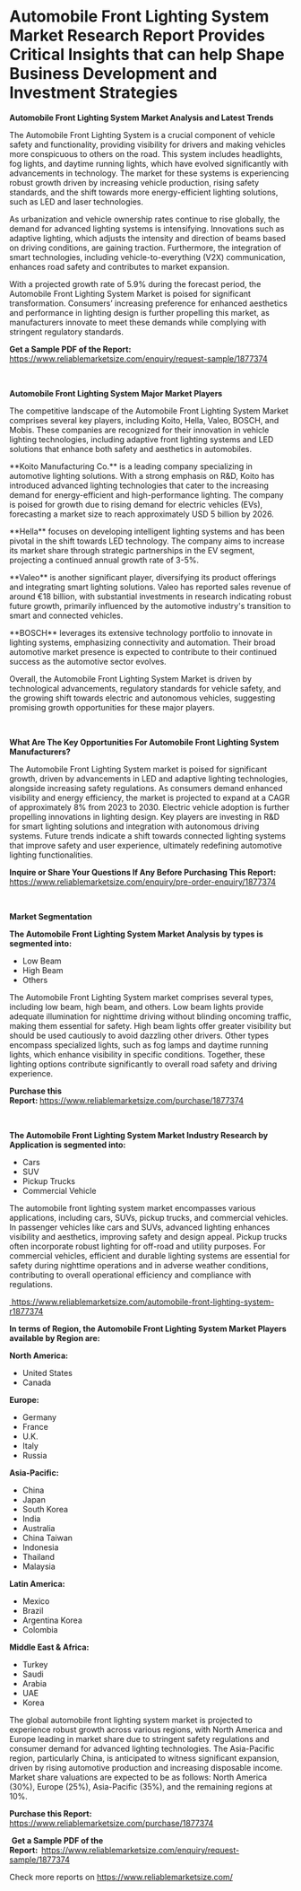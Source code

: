 <p><h1>Automobile Front Lighting System Market Research Report Provides Critical Insights that can help Shape Business Development and Investment Strategies</h1></p><p><strong>Automobile Front Lighting System Market Analysis and Latest Trends</strong></p>
<p><p>The Automobile Front Lighting System is a crucial component of vehicle safety and functionality, providing visibility for drivers and making vehicles more conspicuous to others on the road. This system includes headlights, fog lights, and daytime running lights, which have evolved significantly with advancements in technology. The market for these systems is experiencing robust growth driven by increasing vehicle production, rising safety standards, and the shift towards more energy-efficient lighting solutions, such as LED and laser technologies.</p><p>As urbanization and vehicle ownership rates continue to rise globally, the demand for advanced lighting systems is intensifying. Innovations such as adaptive lighting, which adjusts the intensity and direction of beams based on driving conditions, are gaining traction. Furthermore, the integration of smart technologies, including vehicle-to-everything (V2X) communication, enhances road safety and contributes to market expansion.</p><p>With a projected growth rate of 5.9% during the forecast period, the Automobile Front Lighting System Market is poised for significant transformation. Consumers’ increasing preference for enhanced aesthetics and performance in lighting design is further propelling this market, as manufacturers innovate to meet these demands while complying with stringent regulatory standards.</p></p>
<p><strong>Get a Sample PDF of the Report:&nbsp;</strong> <a href="https://www.reliablemarketsize.com/enquiry/request-sample/1877374?utm_campaign=2393&utm_medium=2&utm_source=Github&utm_content=ia&utm_term=31032025&utm_id=automobile-front-lighting-system">https://www.reliablemarketsize.com/enquiry/request-sample/1877374</a></p>
<p>&nbsp;</p>
<p><strong>Automobile Front Lighting System Major Market Players</strong></p>
<p><p>The competitive landscape of the Automobile Front Lighting System Market comprises several key players, including Koito, Hella, Valeo, BOSCH, and Mobis. These companies are recognized for their innovation in vehicle lighting technologies, including adaptive front lighting systems and LED solutions that enhance both safety and aesthetics in automobiles.</p><p>**Koito Manufacturing Co.** is a leading company specializing in automotive lighting solutions. With a strong emphasis on R&D, Koito has introduced advanced lighting technologies that cater to the increasing demand for energy-efficient and high-performance lighting. The company is poised for growth due to rising demand for electric vehicles (EVs), forecasting a market size to reach approximately USD 5 billion by 2026.</p><p>**Hella** focuses on developing intelligent lighting systems and has been pivotal in the shift towards LED technology. The company aims to increase its market share through strategic partnerships in the EV segment, projecting a continued annual growth rate of 3-5%. </p><p>**Valeo** is another significant player, diversifying its product offerings and integrating smart lighting solutions. Valeo has reported sales revenue of around €18 billion, with substantial investments in research indicating robust future growth, primarily influenced by the automotive industry's transition to smart and connected vehicles.</p><p>**BOSCH** leverages its extensive technology portfolio to innovate in lighting systems, emphasizing connectivity and automation. Their broad automotive market presence is expected to contribute to their continued success as the automotive sector evolves.</p><p>Overall, the Automobile Front Lighting System Market is driven by technological advancements, regulatory standards for vehicle safety, and the growing shift towards electric and autonomous vehicles, suggesting promising growth opportunities for these major players.</p></p>
<p>&nbsp;</p>
<p><strong>What Are The Key Opportunities For Automobile Front Lighting System Manufacturers?</strong></p>
<p><p>The Automobile Front Lighting System market is poised for significant growth, driven by advancements in LED and adaptive lighting technologies, alongside increasing safety regulations. As consumers demand enhanced visibility and energy efficiency, the market is projected to expand at a CAGR of approximately 8% from 2023 to 2030. Electric vehicle adoption is further propelling innovations in lighting design. Key players are investing in R&D for smart lighting solutions and integration with autonomous driving systems. Future trends indicate a shift towards connected lighting systems that improve safety and user experience, ultimately redefining automotive lighting functionalities.</p></p>
<p><strong>Inquire or Share Your Questions If Any Before Purchasing This Report:</strong> <a href="https://www.reliablemarketsize.com/enquiry/pre-order-enquiry/1877374?utm_campaign=2393&utm_medium=2&utm_source=Github&utm_content=ia&utm_term=31032025&utm_id=automobile-front-lighting-system">https://www.reliablemarketsize.com/enquiry/pre-order-enquiry/1877374</a></p>
<p>&nbsp;</p>
<p><strong>Market Segmentation</strong></p>
<p><strong>The Automobile Front Lighting System Market Analysis by types is segmented into:</strong></p>
<p><ul><li>Low Beam</li><li>High Beam</li><li>Others</li></ul></p>
<p><p>The Automobile Front Lighting System market comprises several types, including low beam, high beam, and others. Low beam lights provide adequate illumination for nighttime driving without blinding oncoming traffic, making them essential for safety. High beam lights offer greater visibility but should be used cautiously to avoid dazzling other drivers. Other types encompass specialized lights, such as fog lamps and daytime running lights, which enhance visibility in specific conditions. Together, these lighting options contribute significantly to overall road safety and driving experience.</p></p>
<p><strong>Purchase this Report:&nbsp;</strong><a href="https://www.reliablemarketsize.com/purchase/1877374?utm_campaign=2393&utm_medium=2&utm_source=Github&utm_content=ia&utm_term=31032025&utm_id=automobile-front-lighting-system">https://www.reliablemarketsize.com/purchase/1877374</a></p>
<p>&nbsp;</p>
<p><strong>The Automobile Front Lighting System Market Industry Research by Application is segmented into:</strong></p>
<p><ul><li>Cars</li><li>SUV</li><li>Pickup Trucks</li><li>Commercial Vehicle</li></ul></p>
<p><p>The automobile front lighting system market encompasses various applications, including cars, SUVs, pickup trucks, and commercial vehicles. In passenger vehicles like cars and SUVs, advanced lighting enhances visibility and aesthetics, improving safety and design appeal. Pickup trucks often incorporate robust lighting for off-road and utility purposes. For commercial vehicles, efficient and durable lighting systems are essential for safety during nighttime operations and in adverse weather conditions, contributing to overall operational efficiency and compliance with regulations.</p></p>
<p><a href="https://www.reliablemarketsize.com/automobile-front-lighting-system-r1877374?utm_campaign=2393&utm_medium=2&utm_source=Github&utm_content=ia&utm_term=31032025&utm_id=automobile-front-lighting-system">&nbsp;https://www.reliablemarketsize.com/automobile-front-lighting-system-r1877374</a></p>
<p><strong>In terms of Region, the Automobile Front Lighting System Market Players available by Region are:</strong></p>
<p>
    <p> <strong> North America: </strong>
        <ul>
            <li>United States</li>
            <li>Canada</li>
        </ul>
        </p> 
    <p> <strong> Europe: </strong>
        <ul>
            <li>Germany</li>
            <li>France</li>
            <li>U.K.</li>
            <li>Italy</li>
            <li>Russia</li>
        </ul>
        </p> 
    <p> <strong> Asia-Pacific: </strong>
        <ul>
            <li>China</li>
            <li>Japan</li>
            <li>South Korea</li>
            <li>India</li>
            <li>Australia</li>
            <li>China Taiwan</li>
            <li>Indonesia</li>
            <li>Thailand</li>
            <li>Malaysia</li>
        </ul>
        </p> 
    <p> <strong> Latin America: </strong>
        <ul>
            <li>Mexico</li>
            <li>Brazil</li>
            <li>Argentina Korea</li>
            <li>Colombia</li>
        </ul>
        </p> 
    <p> <strong> Middle East & Africa: </strong>
        <ul>
            <li>Turkey</li>
            <li>Saudi</li>
            <li>Arabia</li>
            <li>UAE</li>
            <li>Korea</li>
        </ul>
    </p>
    </p>
<p><p>The global automobile front lighting system market is projected to experience robust growth across various regions, with North America and Europe leading in market share due to stringent safety regulations and consumer demand for advanced lighting technologies. The Asia-Pacific region, particularly China, is anticipated to witness significant expansion, driven by rising automotive production and increasing disposable income. Market share valuations are expected to be as follows: North America (30%), Europe (25%), Asia-Pacific (35%), and the remaining regions at 10%.</p></p>
<p><strong>Purchase this Report: </strong><a href="https://www.reliablemarketsize.com/purchase/1877374?utm_campaign=2393&utm_medium=2&utm_source=Github&utm_content=ia&utm_term=31032025&utm_id=automobile-front-lighting-system">https://www.reliablemarketsize.com/purchase/1877374</a></p>
<p>&nbsp;<strong>Get a Sample PDF of the Report:&nbsp;&nbsp;</strong><a href="https://www.reliablemarketsize.com/enquiry/request-sample/1877374?utm_campaign=2393&utm_medium=2&utm_source=Github&utm_content=ia&utm_term=31032025&utm_id=automobile-front-lighting-system">https://www.reliablemarketsize.com/enquiry/request-sample/1877374</a></p>
<p><strong></strong></p>
<p>Check more reports on <a href="https://www.reliablemarketsize.com/?utm_campaign=2393&utm_medium=2&utm_source=Github&utm_content=ia&utm_term=31032025&utm_id=automobile-front-lighting-system">https://www.reliablemarketsize.com/</a></p>